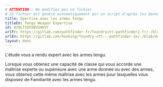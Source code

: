 ```yaml
---
# ATTENTION : Ne modifiez pas ce fichier
# Ce fichier est généré automatiquement par un script d'après les données du module Foundry VTT officiel et de sa traduction
title: Epertise avec les armes tengu
titleEn: Tengu Weapon Expertise
id: 8JOLT1UX5BVG4kVY
urlFr: https://gitlab.com/pathfinder-fr/foundryvtt-pathfinder2-fr/-/blob/master/data/feats/8JOLT1UX5BVG4kVY.htm
urlEn: https://gitlab.com/hooking/foundry-vtt---pathfinder-2e/-/blob/master/packs/data/feats.db/tengu-weapon-expertise.json
layout: dons
---
```

L'étude vous a rendu expert avec les armes tengu.

Lorsque vous obtenez une capacité de classe qui vous accorde une maîtrise experte ou supérieure avec une arme donnée ou avec des armes, vous obtenez cette même maîtrise avec les armes pour lesquelles vous disposez de Familiarité avec les armes tengu.
